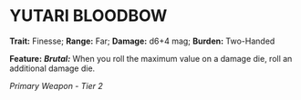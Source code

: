 ﻿# YUTARI BLOODBOW

**Trait:** Finesse; **Range:** Far; **Damage:** d6+4 mag; **Burden:** Two-Handed

**Feature:** ***Brutal:*** When you roll the maximum value on a damage die, roll an additional damage die.

*Primary Weapon - Tier 2*
